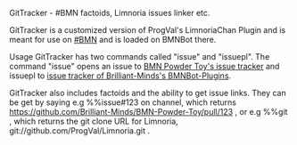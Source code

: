 GitTracker - #BMN factoids, Limnoria issues linker etc.

GitTracker is a customized version of ProgVal's LimnoriaChan Plugin and is meant for use on [#BMN] and is loaded on BMNBot there.

Usage GitTracker has two commands called "issue" and "issuepl". The command "issue" opens an issue to [BMN Powder Toy's issue tracker] and issuepl to [issue tracker of Brilliant-Minds's BMNBot-Plugins].

[#BMN]:irc://irc.freenode.net/#BMN
[BMN Powder Toy's issue tracker]:https://github.com/wolfy1339/BMN-Powder-Toy/issues

[Issue tracker of Brilliant-Minds's BMNBot-Plugins]:https://github.com/Brilliant-Minds/BMNBot-Plugins/issues

GitTracker also includes factoids and the ability to get issue links. They can be get by saying e.g %%issue#123 on channel, which returns https://github.com/Brilliant-Minds/BMN-Powder-Toy/pull/123 , or e.g %%git , which returns the git clone URL for Limnoria, git://github.com/ProgVal/Limnoria.git .
